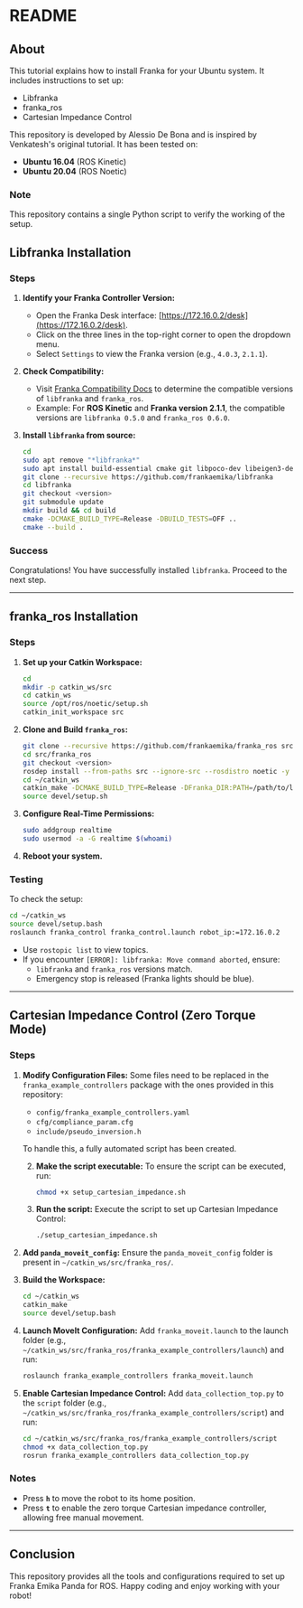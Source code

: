 # README

## About

This tutorial explains how to install Franka for your Ubuntu system. It includes instructions to set up:

- Libfranka
- franka_ros
- Cartesian Impedance Control

This repository is developed by Alessio De Bona and is inspired by Venkatesh's original tutorial. It has been tested on:
- **Ubuntu 16.04** (ROS Kinetic)
- **Ubuntu 20.04** (ROS Noetic)

### Note
This repository contains a single Python script to verify the working of the setup.

## Libfranka Installation

### Steps
1. **Identify your Franka Controller Version:**
   - Open the Franka Desk interface: [https://172.16.0.2/desk](https://172.16.0.2/desk).
   - Click on the three lines in the top-right corner to open the dropdown menu.
   - Select `Settings` to view the Franka version (e.g., `4.0.3`, `2.1.1`).

2. **Check Compatibility:**
   - Visit [Franka Compatibility Docs](https://frankaemika.github.io/docs/compatibility.html) to determine the compatible versions of `libfranka` and `franka_ros`.
   - Example: For **ROS Kinetic** and **Franka version 2.1.1**, the compatible versions are `libfranka 0.5.0` and `franka_ros 0.6.0`.

3. **Install `libfranka` from source:**
   ```bash
   cd
   sudo apt remove "*libfranka*"
   sudo apt install build-essential cmake git libpoco-dev libeigen3-dev
   git clone --recursive https://github.com/frankaemika/libfranka
   cd libfranka
   git checkout <version>
   git submodule update
   mkdir build && cd build
   cmake -DCMAKE_BUILD_TYPE=Release -DBUILD_TESTS=OFF ..
   cmake --build .
   ```

### Success
Congratulations! You have successfully installed `libfranka`. Proceed to the next step.

---

## franka_ros Installation

### Steps
1. **Set up your Catkin Workspace:**
   ```bash
   cd
   mkdir -p catkin_ws/src
   cd catkin_ws
   source /opt/ros/noetic/setup.sh
   catkin_init_workspace src
   ```

2. **Clone and Build `franka_ros`:**
   ```bash
   git clone --recursive https://github.com/frankaemika/franka_ros src/franka_ros
   cd src/franka_ros
   git checkout <version>
   rosdep install --from-paths src --ignore-src --rosdistro noetic -y --skip-keys libfranka
   cd ~/catkin_ws
   catkin_make -DCMAKE_BUILD_TYPE=Release -DFranka_DIR:PATH=/path/to/libfranka/build
   source devel/setup.sh
   ```

3. **Configure Real-Time Permissions:**
   ```bash
   sudo addgroup realtime
   sudo usermod -a -G realtime $(whoami)
   ```

4. **Reboot your system.**

### Testing
To check the setup:
```bash
cd ~/catkin_ws
source devel/setup.bash
roslaunch franka_control franka_control.launch robot_ip:=172.16.0.2
```

- Use `rostopic list` to view topics.
- If you encounter `[ERROR]: libfranka: Move command aborted`, ensure:
  - `libfranka` and `franka_ros` versions match.
  - Emergency stop is released (Franka lights should be blue).

---

## Cartesian Impedance Control (Zero Torque Mode)

### Steps
1. **Modify Configuration Files:**
   Some files need to be replaced in the `franka_example_controllers` package with the ones provided in this repository:
   - `config/franka_example_controllers.yaml`
   - `cfg/compliance_param.cfg`
   - `include/pseudo_inversion.h`

   To handle this, a fully automated script has been created.

   2. **Make the script executable:**
      To ensure the script can be executed, run:
      ```bash
      chmod +x setup_cartesian_impedance.sh
      ```

   3. **Run the script:**
      Execute the script to set up Cartesian Impedance Control:
      ```bash
      ./setup_cartesian_impedance.sh
      ```

2. **Add `panda_moveit_config`:**
   Ensure the `panda_moveit_config` folder is present in `~/catkin_ws/src/franka_ros/`.

3. **Build the Workspace:**
   ```bash
   cd ~/catkin_ws
   catkin_make
   source devel/setup.bash
   ```

4. **Launch MoveIt Configuration:**
   Add `franka_moveit.launch` to the launch folder (e.g., `~/catkin_ws/src/franka_ros/franka_example_controllers/launch`) and run:
   ```bash
   roslaunch franka_example_controllers franka_moveit.launch
   ```

5. **Enable Cartesian Impedance Control:**
   Add `data_collection_top.py` to the `script` folder (e.g., `~/catkin_ws/src/franka_ros/franka_example_controllers/script`) and run:
   ```bash
   cd ~/catkin_ws/src/franka_ros/franka_example_controllers/script
   chmod +x data_collection_top.py
   rosrun franka_example_controllers data_collection_top.py
   ```

### Notes
- Press **`h`** to move the robot to its home position.
- Press **`t`** to enable the zero torque Cartesian impedance controller, allowing free manual movement.

---

## Conclusion

This repository provides all the tools and configurations required to set up Franka Emika Panda for ROS. Happy coding and enjoy working with your robot!
